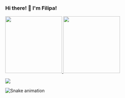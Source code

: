 ### Hi there! 👋 I'm Filipa!

 <div>
  <a href="https://github.com/Filipagit">
  <img height="180em" src="https://github-readme-stats.vercel.app/api?username=Filipagit&show_icons=true&theme=dracula&include_all_commits=true&count_private=true"/>
  <img height="180em" src="https://github-readme-stats.vercel.app/api/top-langs/?username=Filipagit&layout=compact&langs_count=7&theme=dracula"/>
</div>
  <div> 
  
 
  <a href = "mailto:filiparebelo999@outlook.pt"><img src="https://img.shields.io/badge/-Hotmail-%23333?style=for-the-badge&logo=gmail&logoColor=white" target="_blank"></a>
   
   ![Snake animation](https://github.com/rafaballerini/Filipagit/blob/output/github-contribution-grid-snake.svg)
 
</div>
